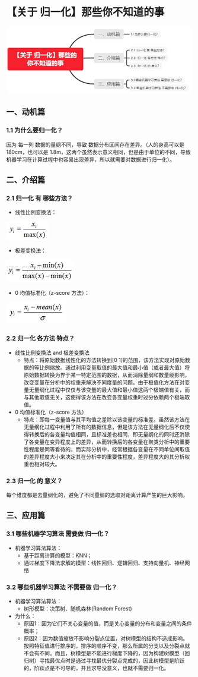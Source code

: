 # 【关于 归一化】那些你不知道的事

![](img/微信截图_20210203230623.png)

## 一、动机篇

### 1.1 为什么要归一化？

因为 每一列 数据的量纲不同，导致 数据分布区间存在差异。（人的身高可以是 180cm，也可以是 1.8m，这两个虽然表示意义相同，但是由于单位的不同，导致 机器学习在计算过程中也容易出现差异，所以就需要对数据进行归一化）。

## 二、介绍篇

### 2.1  归一化 有 哪些方法？

- 线性比例变换法：

![](img/20200906192126.png)

- 极差变换法：

![](img/20200906192221.png)

- 0 均值标准化（z-score 方法）：

![](img/20200906192249.png)

### 2.2  归一化 各方法 特点？

- 线性比例变换法 and 极差变换法
  - 特点：将原始数据线性化的方法转换到[0 1]的范围，该方法实现对原始数据的等比例缩放。通过利用变量取值的最大值和最小值（或者最大值）将原始数据转换为界于某一特定范围的数据，从而消除量纲和数量级影响，改变变量在分析中的权重来解决不同度量的问题。由于极值化方法在对变量无量纲化过程中仅仅与该变量的最大值和最小值这两个极端值有关，而与其他取值无关，这使得该方法在改变各变量权重时过分依赖两个极端取值。
- 0 均值标准化（z-score 方法）
  - 特点：即每一变量值与其平均值之差除以该变量的标准差。虽然该方法在无量纲化过程中利用了所有的数据信息，但是该方法在无量纲化后不仅使得转换后的各变量均值相同，且标准差也相同，即无量纲化的同时还消除了各变量在变异程度上的差异，从而转换后的各变量在聚类分析中的重要性程度是同等看待的。而实际分析中，经常根据各变量在不同单位间取值的差异程度大小来决定其在分析中的重要性程度，差异程度大的其分析权重也相对较大。

### 2.3  归一化 的 意义？

每个维度都是去量纲化的，避免了不同量纲的选取对距离计算产生的巨大影响。

## 三、应用篇

### 3.1 哪些机器学习算法 需要做 归一化？

- 机器学习算法算法：
  - 基于距离计算的模型：KNN；
  - 通过梯度下降法求解的模型：线性回归、逻辑回归、支持向量机、神经网络

### 3.2 哪些机器学习算法 不需要做 归一化？

- 机器学习算法算法：
  - 树形模型：决策树、随机森林(Random Forest)
- 为什么：
  - 原因1：因为它们不关心变量的值，而是关心变量的分布和变量之间的条件概率；
  - 原因2：因为数值缩放不影响分裂点位置，对树模型的结构不造成影响。按照特征值进行排序的，排序的顺序不变，那么所属的分支以及分裂点就不会有不同。而且，树模型是不能进行梯度下降的，因为构建树模型（回归树）寻找最优点时是通过寻找最优分裂点完成的，因此树模型是阶跃的，阶跃点是不可导的，并且求导没意义，也就不需要归一化。


